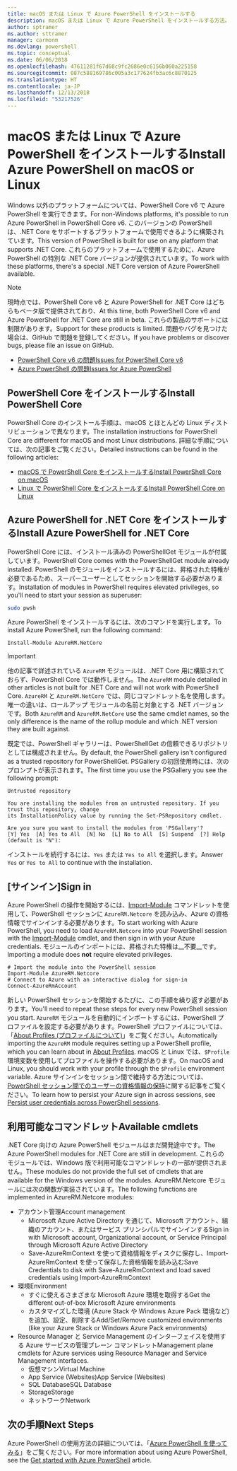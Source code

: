 ```yaml
---
title: macOS または Linux で Azure PowerShell をインストールする
description: macOS または Linux で Azure PowerShell をインストールする方法。
author: sptramer
ms.author: sttramer
manager: carmonm
ms.devlang: powershell
ms.topic: conceptual
ms.date: 06/06/2018
ms.openlocfilehash: 47611281f67d68c9fc2686e0c6156b060a225158
ms.sourcegitcommit: 087c588169786c005a3c177624fb3ac6c8870125
ms.translationtype: HT
ms.contentlocale: ja-JP
ms.lasthandoff: 12/13/2018
ms.locfileid: "53217526"
---
```

# <a name="install-azure-powershell-on-macos-or-linux"></a><span data-ttu-id="af9fd-103">macOS または Linux で Azure PowerShell をインストールする</span><span class="sxs-lookup"><span data-stu-id="af9fd-103">Install Azure PowerShell on macOS or Linux</span></span>

<span data-ttu-id="af9fd-104">Windows 以外のプラットフォームについては、PowerShell Core v6 で Azure PowerShell を実行できます。</span><span class="sxs-lookup"><span data-stu-id="af9fd-104">For non-Windows platforms, it's possible to run Azure PowerShell in PowerShell Core v6.</span></span> <span data-ttu-id="af9fd-105">このバージョンの PowerShell は、.NET Core をサポートするプラットフォームで使用できるように構築されています。</span><span class="sxs-lookup"><span data-stu-id="af9fd-105">This version of PowerShell is built for use on any platform that supports .NET Core.</span></span> <span data-ttu-id="af9fd-106">これらのプラットフォームで使用するために、Azure PowerShell の特別な .NET Core バージョンが提供されています。</span><span class="sxs-lookup"><span data-stu-id="af9fd-106">To work with these platforms, there's a special .NET Core version of Azure PowerShell available.</span></span>

> [!NOTE]
> <span data-ttu-id="af9fd-107">現時点では、PowerShell Core v6 と Azure PowerShell for .NET Core はどちらもベータ版で提供されており、</span><span class="sxs-lookup"><span data-stu-id="af9fd-107">At this time, both PowerShell Core v6 and Azure PowerShell for .NET Core are still in beta.</span></span>
> <span data-ttu-id="af9fd-108">これらの製品のサポートには制限があります。</span><span class="sxs-lookup"><span data-stu-id="af9fd-108">Support for these products is limited.</span></span> <span data-ttu-id="af9fd-109">問題やバグを見つけた場合は、GitHub で問題を登録してください。</span><span class="sxs-lookup"><span data-stu-id="af9fd-109">If you have problems or discover bugs, please file an issue on GitHub.</span></span>
>
> * [<span data-ttu-id="af9fd-110">PowerShell Core v6 の問題</span><span class="sxs-lookup"><span data-stu-id="af9fd-110">Issues for PowerShell Core v6</span></span>](https://github.com/PowerShell/PowerShell/issues)
> * [<span data-ttu-id="af9fd-111">Azure PowerShell の問題</span><span class="sxs-lookup"><span data-stu-id="af9fd-111">Issues for Azure PowerShell</span></span>](https://github.com/azure/azure-docs-powershell/issues)

## <a name="install-powershell-core"></a><span data-ttu-id="af9fd-112">PowerShell Core をインストールする</span><span class="sxs-lookup"><span data-stu-id="af9fd-112">Install PowerShell Core</span></span>

<span data-ttu-id="af9fd-113">PowerShell Core のインストール手順は、macOS とほとんどの Linux ディストリビューションで異なります。</span><span class="sxs-lookup"><span data-stu-id="af9fd-113">The installation instructions for PowerShell Core are different for macOS and most Linux distributions.</span></span>
<span data-ttu-id="af9fd-114">詳細な手順については、次の記事をご覧ください。</span><span class="sxs-lookup"><span data-stu-id="af9fd-114">Detailed instructions can be found in the following articles:</span></span>

* [<span data-ttu-id="af9fd-115">macOS で PowerShell Core をインストールする</span><span class="sxs-lookup"><span data-stu-id="af9fd-115">Install PowerShell Core on macOS</span></span>](/powershell/scripting/setup/installing-powershell-core-on-macos)
* [<span data-ttu-id="af9fd-116">Linux で PowerShell Core をインストールする</span><span class="sxs-lookup"><span data-stu-id="af9fd-116">Install PowerShell Core on Linux</span></span>](/powershell/scripting/setup/installing-powershell-core-on-linux)

## <a name="install-azure-powershell-for-net-core"></a><span data-ttu-id="af9fd-117">Azure PowerShell for .NET Core をインストールする</span><span class="sxs-lookup"><span data-stu-id="af9fd-117">Install Azure PowerShell for .NET Core</span></span>

<span data-ttu-id="af9fd-118">PowerShell Core には、インストール済みの PowerShellGet モジュールが付属しています。</span><span class="sxs-lookup"><span data-stu-id="af9fd-118">PowerShell Core comes with the PowerShellGet module already installed.</span></span> <span data-ttu-id="af9fd-119">PowerShell のモジュールをインストールするには、昇格された特権が必要であるため、スーパーユーザーとしてセッションを開始する必要があります。</span><span class="sxs-lookup"><span data-stu-id="af9fd-119">Installation of modules in PowerShell requires elevated privileges, so you'll need to start your session as superuser:</span></span>

```bash
sudo pwsh
```

<span data-ttu-id="af9fd-120">Azure PowerShell をインストールするには、次のコマンドを実行します。</span><span class="sxs-lookup"><span data-stu-id="af9fd-120">To install Azure PowerShell, run the following command:</span></span>

```powershell-interactive
Install-Module AzureRM.NetCore
```

> [!IMPORTANT]
> <span data-ttu-id="af9fd-121">他の記事で詳述されている `AzureRM` モジュールは、.NET Core 用に構築されておらず、PowerShell Core では動作しません。</span><span class="sxs-lookup"><span data-stu-id="af9fd-121">The `AzureRM` module detailed in other articles is not built for .NET Core and will not work with PowerShell Core.</span></span> <span data-ttu-id="af9fd-122">`AzureRM` と `AzureRM.NetCore` では、同じコマンドレット名を使用します。唯一の違いは、ロールアップ モジュールの名前と対象とする .NET バージョンです。</span><span class="sxs-lookup"><span data-stu-id="af9fd-122">Both `AzureRM` and `AzureRM.NetCore` use the same cmdlet names, so the only difference is the name of the rollup module and which .NET version they are built against.</span></span>

<span data-ttu-id="af9fd-123">既定では、PowerShell ギャラリーは、PowerShellGet の信頼できるリポジトリとしては構成されません。</span><span class="sxs-lookup"><span data-stu-id="af9fd-123">By default, the PowerShell gallery isn't configured as a trusted repository for PowerShellGet.</span></span> <span data-ttu-id="af9fd-124">PSGallery の初回使用時には、次のプロンプトが表示されます。</span><span class="sxs-lookup"><span data-stu-id="af9fd-124">The first time you use the PSGallery you see the following prompt:</span></span>

```output
Untrusted repository

You are installing the modules from an untrusted repository. If you trust this repository, change
its InstallationPolicy value by running the Set-PSRepository cmdlet.

Are you sure you want to install the modules from 'PSGallery'?
[Y] Yes  [A] Yes to All  [N] No  [L] No to All  [S] Suspend  [?] Help (default is "N"):
```

<span data-ttu-id="af9fd-125">インストールを続行するには、`Yes` または `Yes to All` を選択します。</span><span class="sxs-lookup"><span data-stu-id="af9fd-125">Answer `Yes` or `Yes to All` to continue with the installation.</span></span>

## <a name="sign-in"></a><span data-ttu-id="af9fd-126">[サインイン]</span><span class="sxs-lookup"><span data-stu-id="af9fd-126">Sign in</span></span>

<span data-ttu-id="af9fd-127">Azure PowerShell の操作を開始するには、[Import-Module](/powershell/module/Microsoft.PowerShell.Core/Import-Module) コマンドレットを使用して、PowerShell セッションに `AzureRM.Netcore` を読み込み、Azure の資格情報でサインインする必要があります。</span><span class="sxs-lookup"><span data-stu-id="af9fd-127">To start working with Azure PowerShell, you need to load `AzureRM.Netcore` into your PowerShell session with the [Import-Module](/powershell/module/Microsoft.PowerShell.Core/Import-Module) cmdlet, and then sign in with your Azure credentials.</span></span> <span data-ttu-id="af9fd-128">モジュールのインポートには、昇格された特権は__不要__です。</span><span class="sxs-lookup"><span data-stu-id="af9fd-128">Importing a module does __not__ require elevated privileges.</span></span>

```powershell-interactive
# Import the module into the PowerShell session
Import-Module AzureRM.Netcore
# Connect to Azure with an interactive dialog for sign-in
Connect-AzureRmAccount
```

<span data-ttu-id="af9fd-129">新しい PowerShell セッションを開始するたびに、この手順を繰り返す必要があります。</span><span class="sxs-lookup"><span data-stu-id="af9fd-129">You'll need to repeat these steps for every new PowerShell session you start.</span></span> <span data-ttu-id="af9fd-130">`AzureRM` モジュールを自動的にインポートするには、PowerShell プロファイルを設定する必要があります。PowerShell プロファイルについては、「[About Profiles (プロファイルについて)](/powershell/module/microsoft.powershell.core/about/about_profiles)」をご覧ください。</span><span class="sxs-lookup"><span data-stu-id="af9fd-130">Automatically importing the `AzureRM` module requires setting up a PowerShell profile, which you can learn about in [About Profiles](/powershell/module/microsoft.powershell.core/about/about_profiles).</span></span>
<span data-ttu-id="af9fd-131">macOS と Linux では、`$Profile` 環境変数を使用してプロファイルを操作する必要があります。</span><span class="sxs-lookup"><span data-stu-id="af9fd-131">On macOS and Linux, you should work with your profile through the `$Profile` environment variable.</span></span> <span data-ttu-id="af9fd-132">Azure サインインをセッション間で維持する方法については、[PowerShell セッション間でのユーザーの資格情報の保持](context-persistence.md)に関する記事をご覧ください。</span><span class="sxs-lookup"><span data-stu-id="af9fd-132">To learn how to persist your Azure sign in across sessions, see [Persist user credentials across PowerShell sessions](context-persistence.md).</span></span>

## <a name="available-cmdlets"></a><span data-ttu-id="af9fd-133">利用可能なコマンドレット</span><span class="sxs-lookup"><span data-stu-id="af9fd-133">Available cmdlets</span></span>

<span data-ttu-id="af9fd-134">.NET Core 向けの Azure PowerShell モジュールはまだ開発途中です。</span><span class="sxs-lookup"><span data-stu-id="af9fd-134">The Azure PowerShell modules for .NET Core are still in development.</span></span> <span data-ttu-id="af9fd-135">これらのモジュールでは、Windows 版で利用可能なコマンドレットの一部が提供されません。</span><span class="sxs-lookup"><span data-stu-id="af9fd-135">These modules do not provide the full set of cmdlets that are available for the Windows version of the modules.</span></span> <span data-ttu-id="af9fd-136">AzureRM.Netcore モジュールには次の関数が実装されています。</span><span class="sxs-lookup"><span data-stu-id="af9fd-136">The following functions are implemented in AzureRM.Netcore modules:</span></span>

* <span data-ttu-id="af9fd-137">アカウント管理</span><span class="sxs-lookup"><span data-stu-id="af9fd-137">Account management</span></span>
  * <span data-ttu-id="af9fd-138">Microsoft Azure Active Directory を通じて、Microsoft アカウント、組織のアカウント、またはサービス プリンシパルでサインインする</span><span class="sxs-lookup"><span data-stu-id="af9fd-138">Sign in with Microsoft account, Organizational account, or Service Principal through Microsoft Azure Active Directory</span></span>
  * <span data-ttu-id="af9fd-139">Save-AzureRmContext を使って資格情報をディスクに保存し、Import-AzureRmContext を使って保存した資格情報を読み込む</span><span class="sxs-lookup"><span data-stu-id="af9fd-139">Save Credentials to disk with Save-AzureRmContext and load saved credentials using Import-AzureRmContext</span></span>
* <span data-ttu-id="af9fd-140">環境</span><span class="sxs-lookup"><span data-stu-id="af9fd-140">Environment</span></span>
  * <span data-ttu-id="af9fd-141">すぐに使えるさまざまな Microsoft Azure 環境を取得する</span><span class="sxs-lookup"><span data-stu-id="af9fd-141">Get the different out-of-box Microsoft Azure environments</span></span>
  * <span data-ttu-id="af9fd-142">カスタマイズした環境 (Azure Stack や Windows Azure Pack 環境など) を追加、設定、削除する</span><span class="sxs-lookup"><span data-stu-id="af9fd-142">Add/Set/Remove customized environments (like your Azure Stack or Windows Azure Pack environments)</span></span>
* <span data-ttu-id="af9fd-143">Resource Manager と Service Management のインターフェイスを使用する Azure サービスの管理プレーン コマンドレット</span><span class="sxs-lookup"><span data-stu-id="af9fd-143">Management plane cmdlets for Azure services using Resource Manager and Service Management interfaces.</span></span>
  * <span data-ttu-id="af9fd-144">仮想マシン</span><span class="sxs-lookup"><span data-stu-id="af9fd-144">Virtual Machine</span></span>
  * <span data-ttu-id="af9fd-145">App Service (Websites)</span><span class="sxs-lookup"><span data-stu-id="af9fd-145">App Service (Websites)</span></span>
  * <span data-ttu-id="af9fd-146">SQL Database</span><span class="sxs-lookup"><span data-stu-id="af9fd-146">SQL Database</span></span>
  * <span data-ttu-id="af9fd-147">Storage</span><span class="sxs-lookup"><span data-stu-id="af9fd-147">Storage</span></span>
  * <span data-ttu-id="af9fd-148">ネットワーク</span><span class="sxs-lookup"><span data-stu-id="af9fd-148">Network</span></span>

## <a name="next-steps"></a><span data-ttu-id="af9fd-149">次の手順</span><span class="sxs-lookup"><span data-stu-id="af9fd-149">Next Steps</span></span>

<span data-ttu-id="af9fd-150">Azure PowerShell の使用方法の詳細については、「[Azure PowerShell を使ってみる](get-started-azureps.md)」をご覧ください。</span><span class="sxs-lookup"><span data-stu-id="af9fd-150">For more information about using Azure PowerShell, see the [Get started with Azure PowerShell](get-started-azureps.md) article.</span></span>
